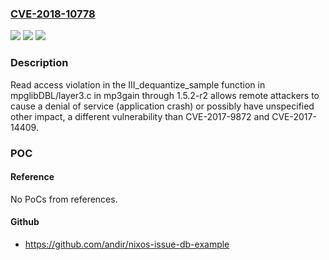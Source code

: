 ### [CVE-2018-10778](https://cve.mitre.org/cgi-bin/cvename.cgi?name=CVE-2018-10778)
![](https://img.shields.io/static/v1?label=Product&message=n%2Fa&color=blue)
![](https://img.shields.io/static/v1?label=Version&message=n%2Fa&color=blue)
![](https://img.shields.io/static/v1?label=Vulnerability&message=n%2Fa&color=brighgreen)

### Description

Read access violation in the III_dequantize_sample function in mpglibDBL/layer3.c in mp3gain through 1.5.2-r2 allows remote attackers to cause a denial of service (application crash) or possibly have unspecified other impact, a different vulnerability than CVE-2017-9872 and CVE-2017-14409.

### POC

#### Reference
No PoCs from references.

#### Github
- https://github.com/andir/nixos-issue-db-example

